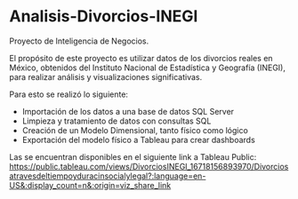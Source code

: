# Analisis-Divorcios-INEGI
 Proyecto de Inteligencia de Negocios.

 El propósito de este proyecto es utilizar datos de los divorcios reales en México, obtenidos del Instituto Nacional de Estadística y Geografía (INEGI), para realizar análisis y visualizaciones significativas. 

 Para esto se realizó lo siguiente:
 
 * Importación de los datos a una base de datos SQL Server
 * Limpieza y tratamiento de datos con consultas SQL
 * Creación de un Modelo Dimensional, tanto físico como lógico
 * Exportación del modelo físico a Tableau para crear dashboards

Las se encuentran disponibles en el siguiente link a Tableau Public: https://public.tableau.com/views/DivorciosINEGI_16718156893970/Divorciosatravesdeltiempoyduracinsocialylegal?:language=en-US&:display_count=n&:origin=viz_share_link

